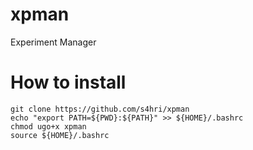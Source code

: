 # xpman
Experiment Manager


# How to install

    git clone https://github.com/s4hri/xpman
    echo "export PATH=${PWD}:${PATH}" >> ${HOME}/.bashrc
    chmod ugo+x xpman
    source ${HOME}/.bashrc
